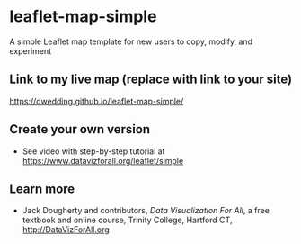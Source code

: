 # leaflet-map-simple
A simple Leaflet map template for new users to copy, modify, and experiment

## Link to my live map (replace with link to your site)

https://dwedding.github.io/leaflet-map-simple/


## Create your own version
- See video with step-by-step tutorial at https://www.datavizforall.org/leaflet/simple

## Learn more
- Jack Dougherty and contributors, *Data Visualization For All*, a free textbook and online course, Trinity College, Hartford CT, http://DataVizForAll.org
